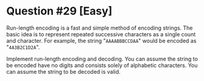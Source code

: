 # Question #29 [Easy]

Run-length encoding is a fast and simple method of encoding strings. The basic idea is to represent repeated successive characters as a single count and character. For example, the string "`AAAABBBCCDAA`" would be encoded as "`4A3B2C1D2A`".

Implement run-length encoding and decoding. You can assume the string to be encoded have no digits and consists solely of alphabetic characters. You can assume the string to be decoded is valid.
